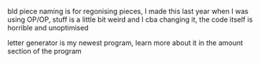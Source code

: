 bld piece naming is for regonising pieces, I made this last year when I was using OP/OP, stuff is a little bit weird and I cba changing it, 
the code itself is horrible and unoptimised

letter generator is my newest program, learn more about it in the amount section of the program

